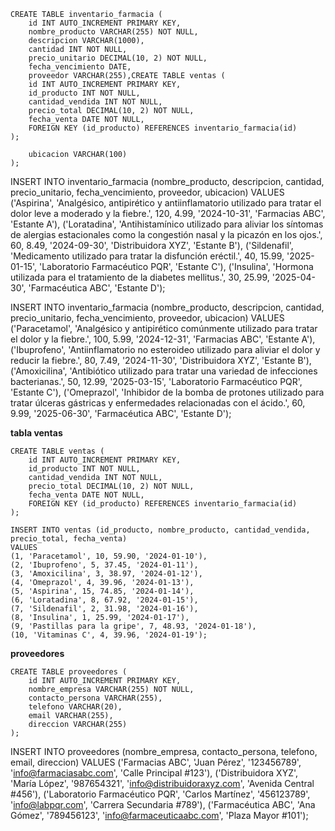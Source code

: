 ```
CREATE TABLE inventario_farmacia (
    id INT AUTO_INCREMENT PRIMARY KEY,
    nombre_producto VARCHAR(255) NOT NULL,
    descripcion VARCHAR(1000),
    cantidad INT NOT NULL,
    precio_unitario DECIMAL(10, 2) NOT NULL,
    fecha_vencimiento DATE,
    proveedor VARCHAR(255),CREATE TABLE ventas (
    id INT AUTO_INCREMENT PRIMARY KEY,
    id_producto INT NOT NULL,
    cantidad_vendida INT NOT NULL,
    precio_total DECIMAL(10, 2) NOT NULL,
    fecha_venta DATE NOT NULL,
    FOREIGN KEY (id_producto) REFERENCES inventario_farmacia(id)
);

    ubicacion VARCHAR(100)
);

```

INSERT INTO inventario_farmacia (nombre_producto, descripcion, cantidad, precio_unitario, fecha_vencimiento, proveedor, ubicacion) VALUES
('Aspirina', 'Analgésico, antipirético y antiinflamatorio utilizado para tratar el dolor leve a moderado y la fiebre.', 120, 4.99, '2024-10-31', 'Farmacias ABC', 'Estante A'),
('Loratadina', 'Antihistamínico utilizado para aliviar los síntomas de alergias estacionales como la congestión nasal y la picazón en los ojos.', 60, 8.49, '2024-09-30', 'Distribuidora XYZ', 'Estante B'),
('Sildenafil', 'Medicamento utilizado para tratar la disfunción eréctil.', 40, 15.99, '2025-01-15', 'Laboratorio Farmacéutico PQR', 'Estante C'),
('Insulina', 'Hormona utilizada para el tratamiento de la diabetes mellitus.', 30, 25.99, '2025-04-30', 'Farmacéutica ABC', 'Estante D');

INSERT INTO inventario_farmacia (nombre_producto, descripcion, cantidad, precio_unitario, fecha_vencimiento, proveedor, ubicacion) VALUES
('Paracetamol', 'Analgésico y antipirético comúnmente utilizado para tratar el dolor y la fiebre.', 100, 5.99, '2024-12-31', 'Farmacias ABC', 'Estante A'),
('Ibuprofeno', 'Antiinflamatorio no esteroideo utilizado para aliviar el dolor y reducir la fiebre.', 80, 7.49, '2024-11-30', 'Distribuidora XYZ', 'Estante B'),
('Amoxicilina', 'Antibiótico utilizado para tratar una variedad de infecciones bacterianas.', 50, 12.99, '2025-03-15', 'Laboratorio Farmacéutico PQR', 'Estante C'),
('Omeprazol', 'Inhibidor de la bomba de protones utilizado para tratar úlceras gástricas y enfermedades relacionadas con el ácido.', 60, 9.99, '2025-06-30', 'Farmacéutica ABC', 'Estante D');


**tabla ventas**

```
CREATE TABLE ventas (
    id INT AUTO_INCREMENT PRIMARY KEY,
    id_producto INT NOT NULL,
    cantidad_vendida INT NOT NULL,
    precio_total DECIMAL(10, 2) NOT NULL,
    fecha_venta DATE NOT NULL,
    FOREIGN KEY (id_producto) REFERENCES inventario_farmacia(id)
);

```
```
INSERT INTO ventas (id_producto, nombre_producto, cantidad_vendida, precio_total, fecha_venta)
VALUES
(1, 'Paracetamol', 10, 59.90, '2024-01-10'),
(2, 'Ibuprofeno', 5, 37.45, '2024-01-11'),
(3, 'Amoxicilina', 3, 38.97, '2024-01-12'),
(4, 'Omeprazol', 4, 39.96, '2024-01-13'),
(5, 'Aspirina', 15, 74.85, '2024-01-14'),
(6, 'Loratadina', 8, 67.92, '2024-01-15'),
(7, 'Sildenafil', 2, 31.98, '2024-01-16'),
(8, 'Insulina', 1, 25.99, '2024-01-17'),
(9, 'Pastillas para la gripe', 7, 48.93, '2024-01-18'),
(10, 'Vitaminas C', 4, 39.96, '2024-01-19');

```

**proveedores**

```
CREATE TABLE proveedores (
    id INT AUTO_INCREMENT PRIMARY KEY,
    nombre_empresa VARCHAR(255) NOT NULL,
    contacto_persona VARCHAR(255),
    telefono VARCHAR(20),
    email VARCHAR(255),
    direccion VARCHAR(255)
);

```

INSERT INTO proveedores (nombre_empresa, contacto_persona, telefono, email, direccion) VALUES
('Farmacias ABC', 'Juan Pérez', '123456789', 'info@farmaciasabc.com', 'Calle Principal #123'),
('Distribuidora XYZ', 'María López', '987654321', 'info@distribuidoraxyz.com', 'Avenida Central #456'),
('Laboratorio Farmacéutico PQR', 'Carlos Martínez', '456123789', 'info@labpqr.com', 'Carrera Secundaria #789'),
('Farmacéutica ABC', 'Ana Gómez', '789456123', 'info@farmaceuticaabc.com', 'Plaza Mayor #101');
